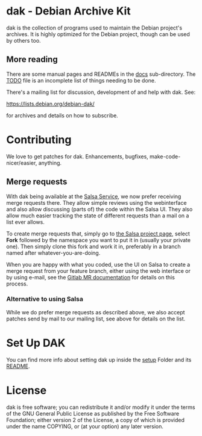 # dak - Debian Archive Kit

dak is the collection of programs used to maintain the Debian
project's archives. It is highly optimized for the Debian project,
though can be used by others too.

## More reading
There are some manual pages and READMEs in the [docs](docs) sub-directory.  The
[TODO](docs/TODO) file is an incomplete list of things needing to be done.

There's a mailing list for discussion, development of and help with
dak.  See:

  https://lists.debian.org/debian-dak/

for archives and details on how to subscribe.

# Contributing
We love to get patches for dak. Enhancements, bugfixes,
make-code-nicer/easier, anything.

## Merge requests
With dak being available at the [Salsa Service](https://salsa.debian.org), we 
now prefer receiving merge requests there. They allow simple reviews
using the webinterface and also allow discussing (parts of) the code
within the Salsa UI. They also allow much easier tracking the state of
different requests than a mail on a list ever allows.

To create merge requests that, simply go to [the Salsa project
page](https://salsa.debian.org/ftp-team/dak), select **Fork** followed
by the namespace you want to put it in (usually your private one).
Then simply clone this fork and work it in, preferably in a branch
named after whatever-you-are-doing.

When you are happy with what you coded, use the UI on Salsa to create
a merge request from your feature branch, either using the web
interface or by using e-mail, see the [Gitlab MR
documentation](https://docs.gitlab.com/ce/user/project/merge_requests/)
for details on this process.


### Alternative to using Salsa
While we do prefer merge requests as described above, we also accept
patches send by mail to our mailing list, see above for details on
the list.

# Set Up DAK
You can find more info about setting dak up inside the [setup](setup)
Folder and its [README](setup/README).

# License

dak is free software; you can redistribute it and/or modify it under
the terms of the GNU General Public License as published by the Free
Software Foundation; either version 2 of the License, a copy of which
is provided under the name COPYING, or (at your option) any later
version.

